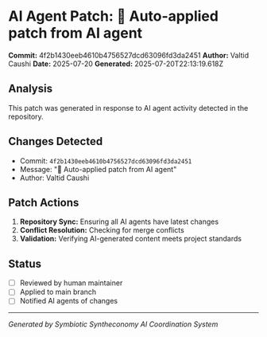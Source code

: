 # AI Agent Patch: 🤖 Auto-applied patch from AI agent

**Commit:** 4f2b1430eeb4610b4756527dcd63096fd3da2451
**Author:** Valtid Caushi
**Date:** 2025-07-20
**Generated:** 2025-07-20T22:13:19.618Z

## Analysis

This patch was generated in response to AI agent activity detected in the repository.

## Changes Detected

- Commit: `4f2b1430eeb4610b4756527dcd63096fd3da2451`
- Message: "🤖 Auto-applied patch from AI agent"
- Author: Valtid Caushi

## Patch Actions

1. **Repository Sync:** Ensuring all AI agents have latest changes
2. **Conflict Resolution:** Checking for merge conflicts
3. **Validation:** Verifying AI-generated content meets project standards

## Status

- [ ] Reviewed by human maintainer
- [ ] Applied to main branch
- [ ] Notified AI agents of changes

---
*Generated by Symbiotic Syntheconomy AI Coordination System*
